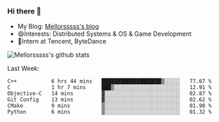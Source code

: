 ### Hi there 👋

- My Blog: [Mellorsssss's blog](https://mellorsssss.com/)
- 😄Interests: Distributed Systems & OS & Game Development
- 🤔Intern at Tencent, ByteDance


![Mellorsssss's github stats](https://github-readme-stats.vercel.app/api?username=Mellorsssss&show_icons=true&theme=radical)

<!-- ![Top Langs](https://github-readme-stats.vercel.app/api/top-langs/?username=anuraghazra&hide=javascript,html,typescript,css,glsl) -->

<!--
**Mellorsssss/Mellorsssss** is a ✨ _special_ ✨ repository because its `README.md` (this file) appears on your GitHub profile.

Here are some ideas to get you started:

- 🔭 I’m currently working on ...
- 🌱 I’m currently learning ...
- 👯 I’m looking to collaborate on ...
- 🤔 I’m looking for help with ...
- 💬 Ask me about ...
- 📫 How to reach me: ...
- 😄 Pronouns: ...
- ⚡ Fun fact: ...
-->

Last Week:
<!--START_SECTION:waka-->

```text
C++           6 hrs 44 mins   ███████████████████▒░░░░░   77.67 %
C             1 hr 7 mins     ███▒░░░░░░░░░░░░░░░░░░░░░   12.91 %
Objective-C   14 mins         ▓░░░░░░░░░░░░░░░░░░░░░░░░   02.87 %
Git Config    13 mins         ▓░░░░░░░░░░░░░░░░░░░░░░░░   02.62 %
CMake         9 mins          ▒░░░░░░░░░░░░░░░░░░░░░░░░   01.90 %
Python        6 mins          ▒░░░░░░░░░░░░░░░░░░░░░░░░   01.32 %
```

<!--END_SECTION:waka-->
